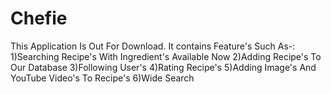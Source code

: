 # Chefie
This Application Is Out For Download.
It contains Feature's Such As-:
1)Searching Recipe's With Ingredient's Available Now
2)Adding Recipe's To Our Database
3)Following User's
4)Rating Recipe's
5)Adding Image's And YouTube Video's To Recipe's
6)Wide Search
